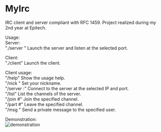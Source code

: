 # MyIrc
IRC client and server compliant with RFC 1459. Project realized during my 2nd year at Epitech.  

Usage:  
Server:  
"./server <port>" Launch the server and listen at the selected port.  

Client:  
"./client" Launch the client.  

Client usage:  
"/help" Show the usage help.  
"/nick <nickname>" Set your nickname.  
"/server <ip>:<port>" Connect to the server at the selected IP and port.  
"/list" List the channels of the server.  
"/join #<channel>" Join the specified channel.  
"/part #<channel>" Leave the specified channel.  
"/msg <nickname> <message>" Send a private message to the specified user.   

Demonstration:  
![demonstration](https://raw.githubusercontent.com/aveldocquin/MyIrc/master/docs/images/demonstration.gif)  


